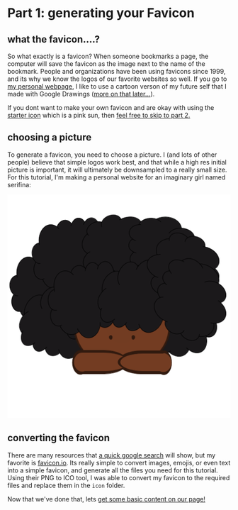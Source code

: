 # Part 1: generating your Favicon

## what the favicon....?
So what exactly is a favicon? When someone bookmarks a page, the computer will save the favicon as the image next to the name of the bookmark. People and organizations have been using favicons since 1999, and its why we know the logos of our favorite websites so well. If you go to [my personal webpage](https://ifueko.com), I like to use a cartoon verson of my future self that I made with Google Drawings ([more on that later...](3.Easy_Graphics)).


If you dont want to make your own favicon and are okay with using the [starter icon](../starter_template/icon/favicon.ico) which is a pink sun, then [feel free to skip to part 2.](2.Basic_Structure_And_Content)

## choosing a picture
To generate a favicon, you need to choose a picture. I (and lots of other people) believe that simple logos work best, and that while a high res initial picture is important, it will ultimately be downsampled to a really small size. For this tutorial, I'm making a personal website for an imaginary girl named serifina:

![logo](../full_website/img/logo.png)

## converting the favicon
There are many resources that [a quick google search](https://www.google.com/search?q=favicon+generators+free) will show, but my favorite is [favicon.io](https://favicon.io/). Its really simple to convert images, emojis, or even text into a simple favicon, and generate all the files you need for this tutorial. Using their PNG to ICO tool, I was able to convert my favicon to the required files and replace them in the `icon` folder.

Now that we've done that, lets [get some basic content on our page!](2.Basic_Structure_And_Content.md)

